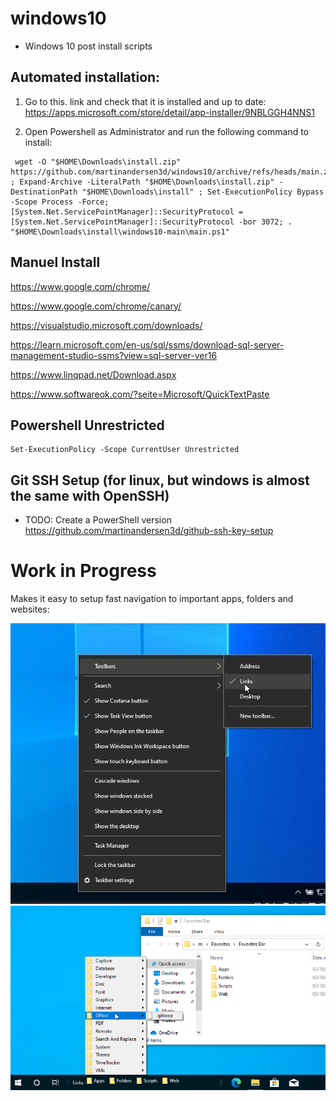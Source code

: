 # windows10
- Windows 10 post install scripts

## Automated installation:

1. Go to this. link and check that it is installed and up to date:
https://apps.microsoft.com/store/detail/app-installer/9NBLGGH4NNS1

2. Open Powershell as Administrator and run the following command to install:
```
 wget -O "$HOME\Downloads\install.zip" https://github.com/martinandersen3d/windows10/archive/refs/heads/main.zip ; Expand-Archive -LiteralPath "$HOME\Downloads\install.zip" -DestinationPath "$HOME\Downloads\install" ; Set-ExecutionPolicy Bypass -Scope Process -Force; [System.Net.ServicePointManager]::SecurityProtocol = [System.Net.ServicePointManager]::SecurityProtocol -bor 3072; . "$HOME\Downloads\install\windows10-main\main.ps1"
```


## Manuel Install

https://www.google.com/chrome/

https://www.google.com/chrome/canary/

https://visualstudio.microsoft.com/downloads/

https://learn.microsoft.com/en-us/sql/ssms/download-sql-server-management-studio-ssms?view=sql-server-ver16

https://www.linqpad.net/Download.aspx

https://www.softwareok.com/?seite=Microsoft/QuickTextPaste


## Powershell Unrestricted

```
Set-ExecutionPolicy -Scope CurrentUser Unrestricted
```

## Git SSH Setup (for linux, but windows is almost the same with OpenSSH)
- TODO: Create a PowerShell version
https://github.com/martinandersen3d/github-ssh-key-setup

# Work in Progress

Makes it easy to setup fast navigation to important apps, folders and websites:

![image](./images/taskbarlinks.png)
![image](./images/linkpreview.png)
